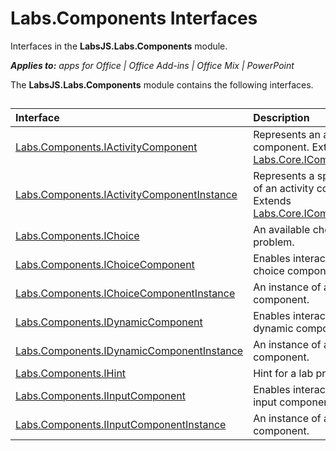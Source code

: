 
# Labs.Components Interfaces
Interfaces in the  **LabsJS.Labs.Components** module.

 _**Applies to:** apps for Office | Office Add-ins | Office Mix | PowerPoint_

The  **LabsJS.Labs.Components** module contains the following interfaces.

## 


|Interface|Description|
|:-----|:-----|
|[Labs.Components.IActivityComponent](https://dev.office.com/reference/add-ins/office-mix/labs.components.iactivitycomponent)|Represents an activity component. Extends [Labs.Core.IComponent](https://dev.office.com/reference/add-ins/office-mix/labs.core.icomponent).|
|[Labs.Components.IActivityComponentInstance](https://dev.office.com/reference/add-ins/office-mix/labs.components.iactivitycomponentinstance)|Represents a specific instance of an activity component. Extends [Labs.Core.IComponentInstance](https://dev.office.com/reference/add-ins/office-mix/labs.core.icomponentinstance).|
|[Labs.Components.IChoice](https://dev.office.com/reference/add-ins/office-mix/labs.components.ichoice)|An available choice for a given problem.|
|[Labs.Components.IChoiceComponent](https://dev.office.com/reference/add-ins/office-mix/labs.components.ichoicecomponent)|Enables interactions with a choice component.|
|[Labs.Components.IChoiceComponentInstance](https://dev.office.com/reference/add-ins/office-mix/labs.components.ichoicecomponentinstance)|An instance of a choice component.|
|[Labs.Components.IDynamicComponent](https://dev.office.com/reference/add-ins/office-mix/labs.components.idynamiccomponent)|Enables interaction with a dynamic component.|
|[Labs.Components.IDynamicComponentInstance](https://dev.office.com/reference/add-ins/office-mix/labs.components.idynamiccomponentinstance)|An instance of a dynamic component.|
|[Labs.Components.IHint](https://dev.office.com/reference/add-ins/office-mix/labs.components.ihint)|Hint for a lab problem.|
|[Labs.Components.IInputComponent](https://dev.office.com/reference/add-ins/office-mix/labs.components.iinputcomponent)|Enables interacting with an input component.|
|[Labs.Components.IInputComponentInstance](https://dev.office.com/reference/add-ins/office-mix/labs.components.iinputcomponentinstance)|An instance of an input component.|
